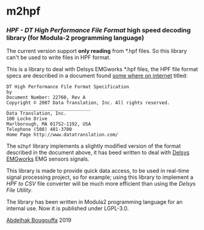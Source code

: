 # m2hpf
### *HPF - DT High Performance File Format* high speed decoding library (for Modula-2 programming language)

The current version support **only reading** from *.hpf files. So this library can't be used to write files in HPF format.

This is a library to deal with Delsys EMGworks *.hpf files, the HPF file format specs are described in a document found [some where on internet](https://forums.ni.com/ni/attachments/ni/170/813238/1/high_performance_file_format_spec%5B1%5D.pdf) titled:
```
DT High Performance File Format Specification
by
Document Number: 22760, Rev A
Copyright © 2007 Data Translation, Inc. All rights reserved.
_______________________________
Data Translation, Inc.
100 Locke Drive
Marlborough, MA 01752-1192, USA
Telephone (508) 481-3700
Home Page http://www.datatranslation.com/
```

The `m2hpf` library implements a slightly modified version of the format described in the document above,
it has beed written to deal with [Delsys EMGworks](https://www.delsys.com) EMG sensors signals.

This library is made to provide quick data access, to be used in real-time signal processing project, so for example; using this library to implement a *HPF to CSV* file converter will be much more efficient than using the *Delsys File Utility*.

The library has been written in Modula2 programming language for an internal use. Now it is published under LGPL-3.0.

[Abdelhak Bougouffa](https://abougouffa.github.io) 2019
